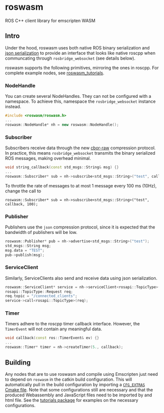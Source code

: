 # roswasm
ROS C++ client library for emscripten WASM

## Intro

Under the hood, roswasm uses both native ROS binary serialization and [json serialization](https://github.com/nilsbore/roswasm_suite/tree/master/roscpp_json_serialize)
to provide an interface that looks like native roscpp when communcating through
`rosbridge_websocket` (see details below).

roswasm supports the following primitives, mirroring the ones in roscpp.
For complete example nodes, see [roswasm_tutorials](https://github.com/nilsbore/roswasm_suite/tree/master/roswasm_tutorials).

### NodeHandle

You can create several NodeHandles. They can not be configured with a namespace.
To achieve this, namespace the `rosbridge_websocket` instance instead.
```cpp
#include <roswasm/roswasm.h>
...
roswasm::NodeHandle* nh = new roswasm::NodeHandle();
```

### Subscriber

Subscribers receive data through the new [cbor-raw](https://github.com/RobotWebTools/rosbridge_suite/commit/dc7fcb282d1326d573abe83579cc7d989ae71739)
compression protocol. In practice, this means `rosbridge_websocket` transmits the binary
serialized ROS messages, making overhead minimal.
```cpp
void string_callback(const std_msgs::String& msg) {}
...
roswasm::Subscriber* sub = nh->subscribe<std_msgs::String>("test", callback);
```
To throttle the rate of messages to at most 1 message every 100 ms (10Hz), change the call to
```
roswasm::Subscriber* sub = nh->subscribe<std_msgs::String>("test", callback, 100);
```

### Publisher

Publishers use the `json` compression protocol, since it is expected that the
bandwidth of publishers will be low.
```cpp
roswasm::Publisher* pub = nh->advertise<std_msgs::String>("test");
std_msgs::String msg;
msg.data = "TEST";
pub->publish(msg);
```

### ServiceClient

Similarly, ServiceClients also send and receive data using json serialization.
```cpp
roswasm::ServiceClient* service = nh->serviceClient<rosapi::TopicType>("/rosapi/topic_type", service_callback);
rosapi::TopicType::Request req;
req.topic = "/connected_clients";
service->call<rosapi::TopicType>(req);
```

### Timer

Timers adhere to the roscpp timer callback interface. However, the `TimerEvent` will
not contain any meaningful data.
```cpp
void callback(const ros::TimerEvent& ev) {}
...
roswasm::Timer* timer = nh->createTimer(5., callback);
```

## Building

Any nodes that are to use roswasm and compile using Emscripten
just need to depend on `roswasm` in the catkin build configuration.
This will automatically pull in the build configuration by
importing a [`CFG_EXTRAS` Cmake file](https://github.com/nilsbore/roswasm_suite/blob/master/roswasm/cmake/roswasm-extras.cmake.in).
Note that some configurations still are necessary and that the
produced Webassembly and JavaScript files need to be imported
by and html file. See the [tutorials package](https://github.com/nilsbore/roswasm_suite/tree/master/roswasm_tutorials)
for examples on the necessary configurations.
